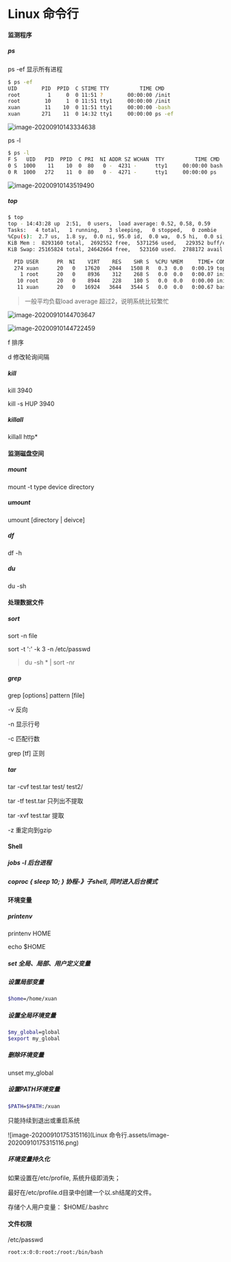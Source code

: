 # Linux 命令行

#### 监测程序

##### **ps**

ps -ef 显示所有进程

```bash
$ ps -ef
UID        PID  PPID  C STIME TTY          TIME CMD
root         1     0  0 11:51 ?        00:00:00 /init
root        10     1  0 11:51 tty1     00:00:00 /init
xuan        11    10  0 11:51 tty1     00:00:00 -bash
xuan       271    11  0 14:32 tty1     00:00:00 ps -ef
```



![image-20200910143334638](C:\Users\Xuan\AppData\Roaming\Typora\typora-user-images\image-20200910143334638.png)

ps -l

```bash
$ ps -l
F S   UID   PID  PPID  C PRI  NI ADDR SZ WCHAN  TTY          TIME CMD
0 S  1000    11    10  0  80   0 -  4231 -      tty1     00:00:00 bash
0 R  1000   272    11  0  80   0 -  4271 -      tty1     00:00:00 ps
```



![image-20200910143519490](C:\Users\Xuan\AppData\Roaming\Typora\typora-user-images\image-20200910143519490.png)

##### top

```bash
$ top
top - 14:43:28 up  2:51,  0 users,  load average: 0.52, 0.58, 0.59
Tasks:   4 total,   1 running,   3 sleeping,   0 stopped,   0 zombie
%Cpu(s):  2.7 us,  1.8 sy,  0.0 ni, 95.0 id,  0.0 wa,  0.5 hi,  0.0 si,  0.0 st
KiB Mem :  8293160 total,  2692552 free,  5371256 used,   229352 buff/cache
KiB Swap: 25165824 total, 24642664 free,   523160 used.  2788172 avail Mem

  PID USER      PR  NI    VIRT    RES    SHR S  %CPU %MEM     TIME+ COMMAND
  274 xuan      20   0   17620   2044   1508 R   0.3  0.0   0:00.19 top
    1 root      20   0    8936    312    268 S   0.0  0.0   0:00.07 init
   10 root      20   0    8944    228    180 S   0.0  0.0   0:00.00 init
   11 xuan      20   0   16924   3644   3544 S   0.0  0.0   0:00.67 bash
```

> 一般平均负载load average 超过2，说明系统比较繁忙

![image-20200910144703647](C:\Users\Xuan\AppData\Roaming\Typora\typora-user-images\image-20200910144703647.png)

![image-20200910144722459](C:\Users\Xuan\AppData\Roaming\Typora\typora-user-images\image-20200910144722459.png)

f 排序

d 修改轮询间隔

##### kill

kill 3940

kill -s HUP 3940

##### killall

killall http*



#### 监测磁盘空间

##### mount

mount -t type device directory

##### umount

umount [directory | deivce]

##### df

df -h

##### du

du -sh

#### 处理数据文件

##### sort

sort -n file 

sort -t ':' -k 3 -n /etc/passwd

> du -sh * | sort -nr

##### grep

grep [options] pattern [file]

-v 反向

-n 显示行号

-c 匹配行数

grep [tf] 正则

##### tar

tar -cvf test.tar test/ test2/

tar -tf test.tar 只列出不提取

tar -xvf test.tar 提取

-z 重定向到gzip

#### Shell 

##### jobs -l 后台进程

##### coproc { sleep 10; } 协程-》子shell, 同时进入后台模式

#### 环境变量

##### printenv

printenv HOME

echo $HOME

##### set 全局、局部、用户定义变量

##### 设置局部变量 

```bash
$home=/home/xuan
```



##### 设置全局环境变量

```bash
$my_global=global
$export my_global
```

##### 删除环境变量

unset my_global

##### 设置PATH环境变量

```bash
$PATH=$PATH:/xuan
```

只能持续到退出或重启系统

![image-20200910175315116](Linux 命令行.assets/image-20200910175315116.png)

##### 环境变量持久化

如果设置在/etc/profile, 系统升级即消失；

最好在/etc/profile.d目录中创建一个以.sh结尾的文件。

存储个人用户变量： $HOME/.bashrc



#### 文件权限

/etc/passwd

```
root:x:0:0:root:/root:/bin/bash
```

